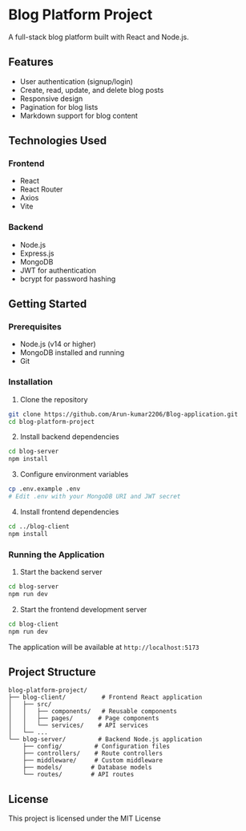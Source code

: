 # Blog Platform Project

A full-stack blog platform built with React and Node.js.

## Features

- User authentication (signup/login)
- Create, read, update, and delete blog posts
- Responsive design
- Pagination for blog lists
- Markdown support for blog content

## Technologies Used

### Frontend

- React
- React Router
- Axios
- Vite

### Backend

- Node.js
- Express.js
- MongoDB
- JWT for authentication
- bcrypt for password hashing

## Getting Started

### Prerequisites

- Node.js (v14 or higher)
- MongoDB installed and running
- Git

### Installation

1. Clone the repository

```bash
git clone https://github.com/Arun-kumar2206/Blog-application.git
cd blog-platform-project
```

2. Install backend dependencies

```bash
cd blog-server
npm install
```

3. Configure environment variables

```bash
cp .env.example .env
# Edit .env with your MongoDB URI and JWT secret
```

4. Install frontend dependencies

```bash
cd ../blog-client
npm install
```

### Running the Application

1. Start the backend server

```bash
cd blog-server
npm run dev
```

2. Start the frontend development server

```bash
cd blog-client
npm run dev
```

The application will be available at `http://localhost:5173`

## Project Structure

```
blog-platform-project/
├── blog-client/          # Frontend React application
│   ├── src/
│   │   ├── components/   # Reusable components
│   │   ├── pages/       # Page components
│   │   └── services/    # API services
│   └── ...
└── blog-server/         # Backend Node.js application
    ├── config/         # Configuration files
    ├── controllers/    # Route controllers
    ├── middleware/     # Custom middleware
    ├── models/        # Database models
    └── routes/        # API routes
```

## License

This project is licensed under the MIT License
